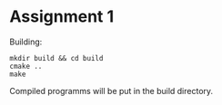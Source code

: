 # Assignment 1

Building:
``` 
mkdir build && cd build
cmake ..
make
```

Compiled programms will be put in the build directory.

